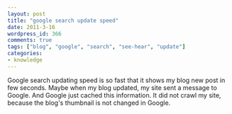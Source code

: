 ```yaml
---
layout: post
title: "google search update speed"
date: 2011-3-16
wordpress_id: 366
comments: true
tags: ["blog", "google", "search", "see-hear", "update"]
categories:
- knowledge
---
```

<meta name="_edit_last" content="1" />
<meta name="_su_description" content="google search update is fast, because my blog site send messages to it." />
<meta name="_su_keywords" content="search" />
<meta name="_su_rich_snippet_type" content="none" />
<meta name="_su_title" content="Google, google, search, fast, cache" />
<meta name="views" content="228" />
<meta name="_wp_old_slug" content="google-search-speed" />
Google search updating speed is so fast that it shows my blog new post in few seconds. Maybe when my blog updated, my site sent a message to Google. And Google just cached this information. It did not crawl my site, because the blog's thumbnail is not changed in Google.
